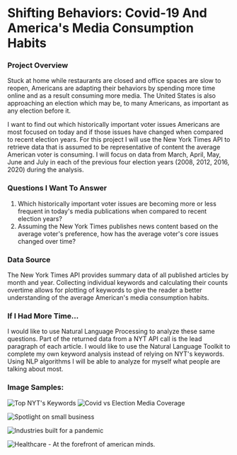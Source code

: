 # Shifting Behaviors: Covid-19 And America's Media Consumption Habits

### Project Overview
Stuck at home while restaurants are closed and office spaces are slow to reopen, Americans are adapting their behaviors by spending more time online and as a result consuming more media. The United States is also approaching an election which may be, to many Americans, as important as any election before it.

I want to find out which historically important voter issues Americans are most focused on today and if those issues have changed when compared to recent election years. For this project I will use the New York Times API to retrieve data that is assumed to be representative of content the average American voter is consuming. I will focus on data from March, April, May, June and July in each of the previous four election years (2008, 2012, 2016, 2020) during the analysis.

### Questions I Want To Answer
1. Which historically important voter issues are becoming more or less frequent in today's media publications when compared to recent election years?
2. Assuming the New York Times publishes news content based on the average voter's preference, how has the average voter's core issues changed over time?

### Data Source
The New York Times API provides summary data of all published articles by month and year. Collecting individual keywords and calculating their counts overtime allows for plotting of keywords to give the reader a better understanding of the average American's media consumption habits. 

### If I Had More Time...
I would like to use Natural Language Processing to analyze these same questions. Part of the returned data from a NYT API call is the lead paragraph of each article. I would like to use the Natural Language Toolkit to complete my own keyword analysis instead of relying on NYT's keywords. Using NLP algorithms I will be able to analyze for myself what people are talking about most.


### Image Samples:
![Top NYT's Keywords](https://github.com/loganbonsignore/Media_Consumption_Analysis/blob/master/Images/pies.png?raw=true)
![Covid vs Election Media Coverage](https://github.com/loganbonsignore/Media_Consumption_Analysis/blob/master/Images/covid_vs_elections.png?raw=true)

![Spotlight on small business](https://github.com/loganbonsignore/Media_Consumption_Analysis/blob/master/Images/economy_1.png?raw=true)

![Industries built for a pandemic](https://github.com/loganbonsignore/Media_Consumption_Analysis/blob/master/Images/economy_2.png?raw=true)

![Healthcare - At the forefront of american minds.](https://github.com/loganbonsignore/Media_Consumption_Analysis/blob/master/Images/healthcare.png?raw=true)
